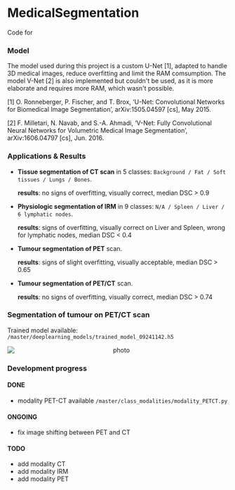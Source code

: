 # MedicalSegmentation



Code for 

### Model
The model used during this project is a custom U-Net [1], adapted to handle 3D medical images, reduce overfitting and limit the RAM comsumption. The model V-Net [2] is also implemented but couldn't be used, as it is more elaborate and requires more RAM, which wasn't possible.

[1] O. Ronneberger, P. Fischer, and T. Brox, ‘U-Net: Convolutional Networks for Biomedical Image Segmentation’, arXiv:1505.04597 [cs], May 2015.

[2]	F. Milletari, N. Navab, and S.-A. Ahmadi, ‘V-Net: Fully Convolutional Neural Networks for Volumetric Medical Image Segmentation’, arXiv:1606.04797 [cs], Jun. 2016.

### Applications & Results
- **Tissue segmentation of CT scan** in 5 classes: ```Background / Fat / Soft tissues / Lungs / Bones```.

  **results**: no signs of overfitting, visually correct, median DSC > 0.9
  
- **Physiologic segmentation of IRM** in 9 classes: ```N/A / Spleen / Liver / 6 lymphatic nodes```.

  **results**: signs of overfitting, visually correct on Liver and Spleen, wrong for lymphatic nodes, median DSC < 0.4
  
- **Tumour segmentation of PET** scan.

  **results**: signs of slight overfitting, visually acceptable, median DSC > 0.65

- **Tumour segmentation of PET/CT** scan.

  **results**: no signs of overfitting, visually correct, median DSC > 0.74
  

### Segmentation of tumour on PET/CT scan

Trained model available: ```/master/deeplearning_models/trained_model_09241142.h5```

<p align="center">
<img style="display: block; margin: auto;" alt="photo" src="./GIF_example_segmentation.gif">
</p>

### Development progress

#### DONE
- modality PET-CT available ```/master/class_modalities/modality_PETCT.py```

#### ONGOING
- fix image shifting between PET and CT

#### TODO
- add  modality CT
- add modality IRM
- add modality PET
